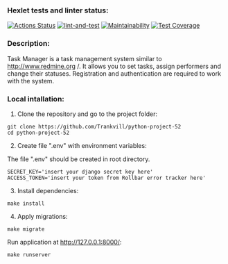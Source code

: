 ### Hexlet tests and linter status:
[![Actions Status](https://github.com/Trankvill/python-project-52/workflows/hexlet-check/badge.svg)](https://github.com/Trankvill/python-project-52/actions)
[![lint-and-test](https://github.com/Trankvill/python-project-52/actions/workflows/lint-and-test.yml/badge.svg)](https://github.com/Trankvill/python-project-52/actions/workflows/lint-and-test.yml)
[![Maintainability](https://api.codeclimate.com/v1/badges/4dde3ade2c7cb8edb905/maintainability)](https://codeclimate.com/github/Trankvill/python-project-52/maintainability)
[![Test Coverage](https://api.codeclimate.com/v1/badges/4dde3ade2c7cb8edb905/test_coverage)](https://codeclimate.com/github/Trankvill/python-project-52/test_coverage)

### Description:
Task Manager is a task management system similar to http://www.redmine.org /. It allows you to set tasks, assign performers and change their statuses. Registration and authentication are required to work with the system.


### Local intallation:

1) Clone the repository and go to the project folder:

```
git clone https://github.com/Trankvill/python-project-52
cd python-project-52
```
2) Create file ".env" with environment variables:

The file ".env" should be created in root directory.
```
SECRET_KEY='insert your django secret key here'
ACCESS_TOKEN='insert your token from Rollbar error tracker here'
```
3) Install dependencies:
```
make install
```
4) Apply migrations:
```
make migrate
```
Run application at http://127.0.0.1:8000/:
```
make runserver
```
